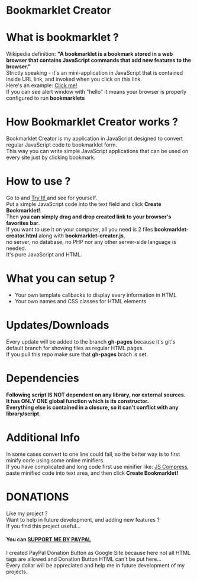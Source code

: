 # Bookmarklet Creator

# What is bookmarklet ?
Wikipedia definition:
**"A bookmarklet is a bookmark stored in a web browser that contains JavaScript commands that add new features to the browser."** <br />
Strictly speaking - it's an mini-application in JavaScript that is contained inside URL link, and invoked when you click on this link.<br />
Here's an example: <a href="javascript:(function(){alert%28%22hello%22%29%3B})();void(null);">Click me!</a><br />
If you can see alert window with "hello" it means your browser is properly configured to run **bookmarklets**

# How Bookmarklet Creator works ?
Bookmarklet Creator is my application in JavaScript designed to convert regular JavaScript code to bookmarklet form. <br />
This way you can write simple JavaScript applications that can be used on every site just by clicking bookmark.

# How to use ?
Go to and <a href="http://dominikstyp.github.io/javascript-stuff/miscellaneous/bookmarklet-creator/bookmarklet-creator.html"> Try It! </a> and see for yourself.<br />
Put a simple JavaScript code into the text field and click **Create Bookmarklet!**.<br />
Then **you can simply drag and drop created link to your browser's favorites bar**.<br />
If you want to use it on your computer, all you need is 2 files **bookmarklet-creator.html** along with **bookmarklet-creator.js**, <br />
no server, no database, no PHP nor any other server-side language is needed.<br />
It's pure JavaScript and HTML.

# What you can setup ?
- Your own template callbacks to display every information in HTML
- Your own names and CSS classes for HTML elements


# Updates/Downloads
Every update will be added to the branch **gh-pages** because it's git's default branch for showing files as regular HTML pages.<br />
If you pull this repo make sure that **gh-pages** brach is set.

# Dependencies
**Following script IS NOT dependent on any library, nor external sources.**<br />
**It has ONLY ONE global function which is its constructor.**<br />
**Everything else is contained in a closure, so it can't conflict with any library/script.**

# Additional Info
In some cases convert to one line could fail, so the better way is to first minify code using some online minifiers.<br />
If you have complicated and long code first use minifier like: <a href="http://jscompress.com/" target="_blank">JS Compress</a>,<br /> 
paste minified code into text area, and then click **Create Bookmarklet!** <br />

# DONATIONS
Like my project ?   
Want to help in future development, and adding new features ?   
If you find this project useful...  
#### You can <a href="https://sites.google.com/site/dominikdonationbutton/">SUPPORT ME BY PAYPAL</a>
I created PayPal Donation Button as Google Site because here not all HTML tags are allowed and Donation Button HTML can't be put here...  
Every dollar will be appreciated and help me in future development of my projects. 